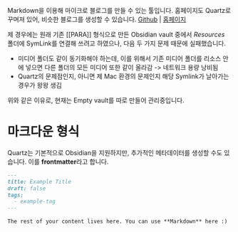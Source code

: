 Markdown을 이용해 마이크로 블로그를 만들 수 있는 툴입니다. 홈페이지도 Quartz로 꾸며져 있어, 비슷한 블로그를 생성할 수 있습니다.
[Github](https://github.com/jackyzha0/quartz)  |  [홈페이지](https://quartz.jzhao.xyz/)


제 경우에는 원래 기존 [[PARA]] 형식으로 만든 Obsidian vault 중에서 *Resources* 폴더에 SymLink를 연결해 쓰려고 하였으나, 다음 두 가지 문제 때문에 실패했습니다.
- 미디어 폴더도 같이 동기화해야 하는데, 이를 위해서 기존 미디어 폴더를 리소스 안에 넣으면 다른 폴더의 모든 미디어 또한 같이 올라감 -> 네트워크 용량 낭비됨
- Quartz의 문제점인지, 아니면 제 Mac 환경의 문제인지 해당 Symlink가 날아가는 경우가 왕왕 생김

위와 같은 이유로, 현재는 Empty vault를 따로 만들어 관리중입니다.
# 마크다운 형식
Quartz는 기본적으로 Obsidian을 지원하지만, 추가적인 메타데이터를 생성할 수도 있습니다. 이를 **frontmatter**라고 합니다.
```Markdown
---
title: Example Title
draft: false
tags:
  - example-tag
---
 
The rest of your content lives here. You can use **Markdown** here :)
```
